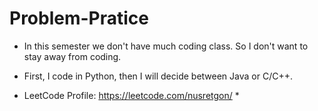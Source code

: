# Problem-Pratice

* In this semester we don't have much coding class. So I don't want to stay away from coding.
* First, I code in Python, then I will decide between Java or C/C++.

* LeetCode Profile: https://leetcode.com/nusretgon/ *
